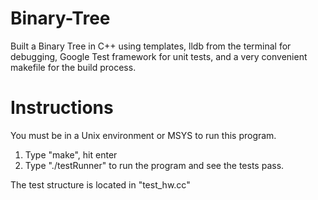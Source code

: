 # Binary-Tree
Built a Binary Tree in C++ using templates, lldb from the terminal for debugging, Google Test framework for unit tests, and a very convenient makefile for the build process.

# Instructions
You must be in a Unix environment or MSYS to run this program. 

1. Type "make", hit enter
2. Type "./testRunner" to run the program and see the tests pass.

The test structure is located in "test_hw.cc"
